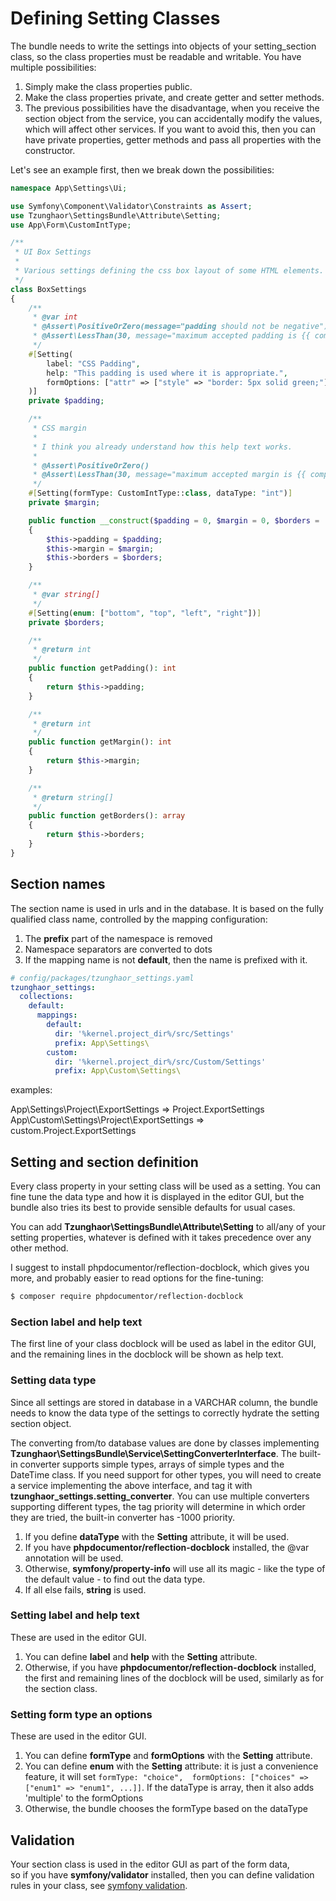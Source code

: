Defining Setting Classes
========================

The bundle needs to write the settings into objects of your setting_section class,
so the class properties must be readable and writable. You have multiple 
possibilities:

1. Simply make the class properties public.
2. Make the class properties private, and create getter and setter methods.
3. The previous possibilities have the disadvantage, when you receive the section
   object from the service, you can accidentally modify the values, which will
   affect other services. If you want to avoid this, then you can have private 
   properties, getter methods and pass all properties with the constructor. 

Let's see an example first, then we break down the possibilities:

```php
namespace App\Settings\Ui;

use Symfony\Component\Validator\Constraints as Assert;
use Tzunghaor\SettingsBundle\Attribute\Setting;
use App\Form\CustomIntType;

/**
 * UI Box Settings
 *
 * Various settings defining the css box layout of some HTML elements.
 */
class BoxSettings
{
    /**
     * @var int
     * @Assert\PositiveOrZero(message="padding should not be negative")
     * @Assert\LessThan(30, message="maximum accepted padding is {{ compared_value }} pixel")
     */
    #[Setting(
        label: "CSS Padding",
        help: "This padding is used where it is appropriate.",
        formOptions: ["attr" => ["style" => "border: 5px solid green;"]]
    )]
    private $padding;

    /**
     * CSS margin
     *
     * I think you already understand how this help text works.
     *
     * @Assert\PositiveOrZero()
     * @Assert\LessThan(30, message="maximum accepted margin is {{ compared_value }} pixel")
     */
    #[Setting(formType: CustomIntType::class, dataType: "int")]
    private $margin;

    public function __construct($padding = 0, $margin = 0, $borders = [])
    {
        $this->padding = $padding;
        $this->margin = $margin;
        $this->borders = $borders;
    }

    /**
     * @var string[]
     */
    #[Setting(enum: ["bottom", "top", "left", "right"])] 
    private $borders;

    /**
     * @return int
     */
    public function getPadding(): int
    {
        return $this->padding;
    }

    /**
     * @return int
     */
    public function getMargin(): int
    {
        return $this->margin;
    }

    /**
     * @return string[]
     */
    public function getBorders(): array
    {
        return $this->borders;
    }
}
```



Section names
-------------

The section name is used in urls and in the database. It is 
based on the fully qualified class name, controlled by
the mapping configuration:

1. The **prefix** part of the namespace is removed
2. Namespace separators are converted to dots
3. If the mapping name is not **default**, then the name is prefixed with it.

```yaml
# config/packages/tzunghaor_settings.yaml
tzunghaor_settings:
  collections:
    default:
      mappings:
        default:
          dir: '%kernel.project_dir%/src/Settings'
          prefix: App\Settings\
        custom:
          dir: '%kernel.project_dir%/src/Custom/Settings'
          prefix: App\Custom\Settings\
```

examples:

App\Settings\Project\ExportSettings => Project.ExportSettings  
App\Custom\Settings\Project\ExportSettings => custom.Project.ExportSettings

Setting and section definition
------------------------------

Every class property in your setting class will be used as a setting.
You can fine tune the data type and how it is displayed in the editor GUI, but
the bundle also tries its best to provide sensible defaults for usual cases.

You can add **Tzunghaor\SettingsBundle\Attribute\Setting** to all/any of your
setting properties, whatever is defined with it takes precedence over any other
method.

I suggest to install phpdocumentor/reflection-docblock, which gives you more, and 
probably easier to read options for the fine-tuning:

```bash
$ composer require phpdocumentor/reflection-docblock
```

### Section label and help text

The first line of your class docblock will be used as label in the editor GUI, and
the remaining lines in the docblock will be shown as help text.

### Setting data type

Since all settings are stored in database in a VARCHAR column, the bundle 
needs to know the data type of the settings to correctly hydrate the
setting section object.

The converting from/to database values are done by classes implementing
**Tzunghaor\SettingsBundle\Service\SettingConverterInterface**. The built-in
converter supports simple types, arrays of simple types and the DateTime class. 
If you need support for other types, you will need to create a service implementing
the above interface, and tag it with **tzunghaor_settings.setting_converter**. You
can use multiple converters supporting different types, the tag priority will
determine in which order they are tried, the built-in converter has -1000 priority. 

1. If you define **dataType** with the **Setting** attribute, it will be used.
2. If you have **phpdocumentor/reflection-docblock** installed, the @var annotation
   will be used.
3. Otherwise, **symfony/property-info** will use all its magic - like the type of
   the default value - to find out the data type.
4. If all else fails, **string** is used.

### Setting label and help text

These are used in the editor GUI.

1. You can define **label** and **help** with the **Setting** attribute.
2. Otherwise, if you have **phpdocumentor/reflection-docblock** installed,
   the first and remaining lines of the docblock will be used, similarly as
   for the section class.
   
### Setting form type an options

These are used in the editor GUI.

1. You can define **formType** and **formOptions** with the **Setting** attribute.
2. You can define **enum** with the **Setting** attribute: it is just a convenience
   feature, it will set `formType: "choice", 
   formOptions: ["choices" => ["enum1" => "enum1", ...]]`. 
   If the dataType is array, then it 
   also adds 'multiple' to the formOptions
3. Otherwise, the bundle chooses the formType based on the dataType

Validation
----------

Your section class is used in the editor GUI as part of the form data,  
so if you have **symfony/validator** installed, then you can define validation
rules in your class, 
see [symfony validation](https://symfony.com/doc/current/validation.html).

